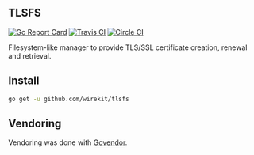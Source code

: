 TLSFS
--------
[![Go Report Card](https://goreportcard.com/badge/github.com/wirekit/tlsfs)](https://goreportcard.com/report/github.com/wirekit/tlsfs)
[![Travis CI](https://travis-ci.org/wirekit/wire.svg?master=branch)](https://travis-ci.org/wirekit/tlsfs)
[![Circle CI](https://circleci.com/gh/wirekit/tlsfs.svg?style=svg)](https://circleci.com/gh/wirekit/tlsfs)

Filesystem-like manager to provide TLS/SSL certificate creation, renewal and retrieval.

## Install

```bash
go get -u github.com/wirekit/tlsfs
```

## Vendoring
Vendoring was done with [Govendor](https://github.com/kardianos/govendor).
